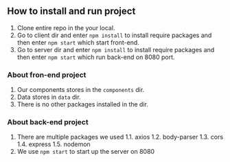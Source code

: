 ## How to install and run project

1. Clone entire repo in the your local.
2. Go to client dir and enter `npm install` to install require packages and then enter `npm start` which start front-end.
3. Go to server dir and enter `npm install` to install require packages and then enter `npm start` which run back-end on 8080 port.


### About fron-end project

1. Our components stores in the `components` dir.
2. Data stores in `data` dir.
3. There is no other packages installed in the dir.


### About back-end project

1. There are multiple packages we used
    1.1. axios
    1.2. body-parser
    1.3. cors
    1.4. express
    1.5. nodemon
2. We use `npm start` to start up the server on 8080

